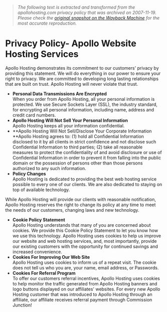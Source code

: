 > *The following text is extracted and transformed from the apollohosting.com privacy policy that was archived on 2007-11-19. Please check the [original snapshot on the Wayback Machine](https://web.archive.org/web/20071119140037id_/http%3A//www.apollohosting.com/legal/privacypolicy.php) for the most accurate reproduction.*

# Privacy Policy- Apollo Website Hosting Services

Apollo Hosting demonstrates its commitment to our customers' privacy by providing this statement. We will do everything in our power to ensure your right to privacy. We are committed to developing long lasting relationships that are built on trust. Apollo Hosting will never violate that trust. 

  * **Personal Data Transmissions Are Encrypted**  
When you order from Apollo Hosting, all your personal information is protected. We use Secure Sockets Layer (SSL), the industry standard, for encrypting all personal information, including name, address and credit card numbers.
  * **Apollo Hosting Will Not Sell Your Personal Information**  
Apollo Hosting keeps all your information confidential.
  * **Apollo Hosting Will Not Sell/Disclose Your Corporate Information  
**Apollo Hosting agrees to: (1) hold all Confidential Information disclosed to it by all clients in strict confidence and not disclose such Confidential Information to third parties; (2) take all reasonable measures to protect the confidentiality of and avoid disclosure or use of Confidential Information in order to prevent it from falling into the public domain or the possession of persons other than those persons authorized to any such information.
  * **Policy Changes**  
Apollo Hosting is dedicated to providing the best web hosting service possible to every one of our clients. We are also dedicated to staying on top of available technology.

While Apollo Hosting will provide our clients with reasonable notification, Apollo Hosting reserves the right to change its policy at any time to meet the needs of our customers, changing laws and new technology.

  * **Cookie Policy Statement**  
Apollo Hosting understands that many of you are concerned about cookies. We provide this Cookie Policy Statement to let you know how we use this technology. Apollo Hosting uses cookies to help us improve our website and web hosting services, and, most importantly, provide our existing customers with the opportunity for continued savings and increased convenience. 
  * **Cookies For Improving Our Web Site**  
Apollo Hosting uses cookies to inform us of a repeat visit. The cookie does not tell us who you are, your name, email address, or Passwords. 
  * **Cookies For Referral Program**  
To offer our customers referral incentives, Apollo Hosting uses cookies to help monitor the traffic generated from Apollo Hosting banners and logo buttons displayed on our affiliates' websites. For every new Apollo Hosting customer that was introduced to Apollo Hosting through an affiliate, our affiliate receives referral payment through Commission Junction!


